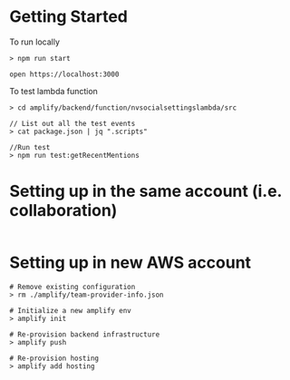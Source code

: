 # Getting Started 

To run locally

```
> npm run start

open https://localhost:3000
```


To test lambda function
```
> cd amplify/backend/function/nvsocialsettingslambda/src

// List out all the test events
> cat package.json | jq ".scripts"  

//Run test
> npm run test:getRecentMentions
```

# Setting up in the same account (i.e. collaboration)

```

```

# Setting up in new AWS account 

```
# Remove existing configuration
> rm ./amplify/team-provider-info.json

# Initialize a new amplify env
> amplify init

# Re-provision backend infrastructure
> amplify push

# Re-provision hosting
> amplify add hosting
```

